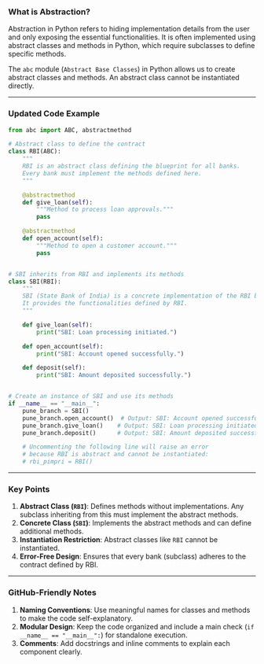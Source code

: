 ### **What is Abstraction?**
Abstraction in Python refers to hiding implementation details from the user and only exposing the essential functionalities. It is often implemented using abstract classes and methods in Python, which require subclasses to define specific methods.

The `abc` module (`Abstract Base Classes`) in Python allows us to create abstract classes and methods. An abstract class cannot be instantiated directly.

---

### **Updated Code Example**

```python
from abc import ABC, abstractmethod

# Abstract class to define the contract
class RBI(ABC):
    """
    RBI is an abstract class defining the blueprint for all banks.
    Every bank must implement the methods defined here.
    """

    @abstractmethod
    def give_loan(self):
        """Method to process loan approvals."""
        pass

    @abstractmethod
    def open_account(self):
        """Method to open a customer account."""
        pass


# SBI inherits from RBI and implements its methods
class SBI(RBI):
    """
    SBI (State Bank of India) is a concrete implementation of the RBI blueprint.
    It provides the functionalities defined by RBI.
    """

    def give_loan(self):
        print("SBI: Loan processing initiated.")

    def open_account(self):
        print("SBI: Account opened successfully.")

    def deposit(self):
        print("SBI: Amount deposited successfully.")


# Create an instance of SBI and use its methods
if __name__ == "__main__":
    pune_branch = SBI()
    pune_branch.open_account()  # Output: SBI: Account opened successfully.
    pune_branch.give_loan()    # Output: SBI: Loan processing initiated.
    pune_branch.deposit()      # Output: SBI: Amount deposited successfully.

    # Uncommenting the following line will raise an error
    # because RBI is abstract and cannot be instantiated:
    # rbi_pimpri = RBI()
```

---

### **Key Points**
1. **Abstract Class (`RBI`)**: Defines methods without implementations. Any subclass inheriting from this must implement the abstract methods.
2. **Concrete Class (`SBI`)**: Implements the abstract methods and can define additional methods.
3. **Instantiation Restriction**: Abstract classes like `RBI` cannot be instantiated.
4. **Error-Free Design**: Ensures that every bank (subclass) adheres to the contract defined by RBI.

---

### **GitHub-Friendly Notes**
1. **Naming Conventions**: Use meaningful names for classes and methods to make the code self-explanatory.
2. **Modular Design**: Keep the code organized and include a main check (`if __name__ == "__main__":`) for standalone execution.
3. **Comments**: Add docstrings and inline comments to explain each component clearly.
